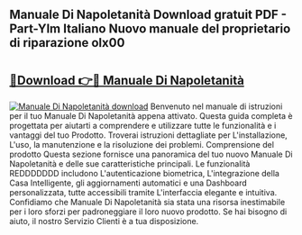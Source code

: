 ## Manuale Di Napoletanità Download gratuit PDF - Part-Ylm Italiano Nuovo manuale del proprietario di riparazione olx00

# <h2><a href="http://dfe2ajj.blite.top/?on=Manuale+Di+Napoletanit%c3%a0">🔗Download 👉🔴 Manuale Di Napoletanità</a></h2>

[![Manuale Di Napoletanità download](https://i.imgur.com/lujVjoI.png)](http://dfe2ajj.blite.top/?on=Manuale+Di+Napoletanit%c3%a0)
Benvenuto nel manuale di istruzioni per il tuo Manuale Di Napoletanità appena attivato. Questa guida completa è progettata per aiutarti a comprendere e utilizzare tutte le funzionalità e i vantaggi del tuo Prodotto. Troverai istruzioni dettagliate per L'installazione, L'uso, la manutenzione e la risoluzione dei problemi. Comprensione del prodotto Questa sezione fornisce una panoramica del tuo nuovo Manuale Di Napoletanità e delle sue caratteristiche principali. Le funzionalità REDDDDDDD includono L'autenticazione biometrica, L'integrazione della Casa Intelligente, gli aggiornamenti automatici e una Dashboard personalizzata, tutte accessibili tramite L'interfaccia elegante e intuitiva. Confidiamo che Manuale Di Napoletanità sia stata una risorsa inestimabile per i loro sforzi per padroneggiare il loro nuovo prodotto. Se hai bisogno di aiuto, il nostro Servizio Clienti è a tua disposizione.
